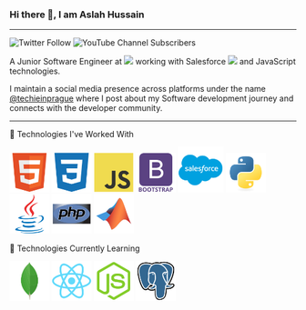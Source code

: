 ### Hi there 👋,   I am Aslah Hussain

---

![Twitter Follow](https://img.shields.io/twitter/follow/techieinprague?style=social)
![YouTube Channel Subscribers](https://img.shields.io/youtube/channel/subscribers/UCFh6ZSOenzbadqX2ecx6i5A?label=YouTube%20Coming%20Soon%21&style=social)


A Junior Software Engineer at <img src="https://cdn.worldvectorlogo.com/logos/ibm.svg" height="15"/> working with Salesforce <img src="https://cdn.worldvectorlogo.com/logos/salesforce-2.svg" height="30"/> and JavaScript technologies. 



I  maintain a social media presence across platforms under the name [@techieinprague](https://gph.is/st/mg2eozY) where I post about my Software development journey and connects with the developer community. 

---

:toolbox:  Technologies I've Worked With 

<img src="https://github.com/devicons/devicon/blob/master/icons/html5/html5-original.svg" height="70"/> <img src="https://github.com/devicons/devicon/blob/master/icons/css3/css3-plain.svg" height="70"/> <img src="https://github.com/devicons/devicon/blob/master/icons/javascript/javascript-original.svg" height="70"/> <img src="https://github.com/devicons/devicon/blob/master/icons/bootstrap/bootstrap-plain-wordmark.svg" height="70"/> <img src="https://github.com/devicons/devicon/blob/master/icons/salesforce/salesforce-original.svg" height="80"/> <img src="https://github.com/devicons/devicon/blob/master/icons/python/python-original.svg" height="70"/> <img src="https://github.com/devicons/devicon/blob/master/icons/java/java-original.svg" height="70"/> <img src="https://github.com/devicons/devicon/blob/master/icons/php/php-original.svg" height="70"/> <img src="https://github.com/devicons/devicon/blob/master/icons/matlab/matlab-original.svg" height="70"/> 

:toolbox:  Technologies Currently Learning

<img src="https://github.com/devicons/devicon/blob/master/icons/mongodb/mongodb-original.svg" height="70"/> <img src="https://github.com/devicons/devicon/blob/master/icons/react/react-original.svg" height="70"/> <img src="https://github.com/devicons/devicon/blob/master/icons/nodejs/nodejs-original.svg" height="70"/> <img src="https://github.com/devicons/devicon/blob/master/icons/postgresql/postgresql-original.svg" height="70"/>




<!--
**techieinprague/techieinprague** is a ✨ _special_ ✨ repository because its `README.md` (this file) appears on your GitHub profile.

Here are some ideas to get you started:

- 🔭 I’m currently working on ...
- 🌱 I’m currently learning ...
- 👯 I’m looking to collaborate on ...
- 🤔 I’m looking for help with ...
- 💬 Ask me about ...
- 📫 How to reach me: ...
- 😄 Pronouns: ...
- ⚡ Fun fact: ...
-->
